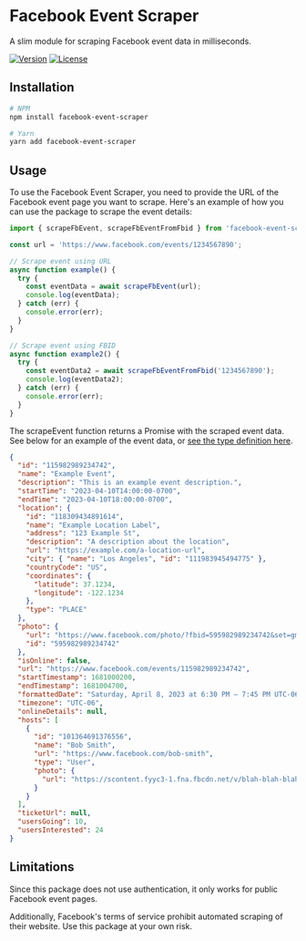 # Facebook Event Scraper

A slim module for scraping Facebook event data in milliseconds.

[![Version](https://img.shields.io/npm/v/facebook-event-scraper.svg)](https://npmjs.org/package/facebook-event-scraper)
[![License](https://img.shields.io/npm/l/facebook-event-scraper.svg)](https://github.com/francescov1/facebook-event-scraper/blob/master/package.json)

## Installation

```bash
# NPM
npm install facebook-event-scraper

# Yarn
yarn add facebook-event-scraper
```

## Usage

To use the Facebook Event Scraper, you need to provide the URL of the Facebook event page you want to scrape. Here's an example of how you can use the package to scrape the event details:

```javascript
import { scrapeFbEvent, scrapeFbEventFromFbid } from 'facebook-event-scraper';

const url = 'https://www.facebook.com/events/1234567890';

// Scrape event using URL
async function example() {
  try {
    const eventData = await scrapeFbEvent(url);
    console.log(eventData);
  } catch (err) {
    console.error(err);
  }
}

// Scrape event using FBID
async function example2() {
  try {
    const eventData2 = await scrapeFbEventFromFbid('1234567890');
    console.log(eventData2);
  } catch (err) {
    console.error(err);
  }
}
```

The scrapeEvent function returns a Promise with the scraped event data. See below for an example of the event data, or [see the type definition here](https://github.com/francescov1/facebook-events-scraper/blob/ba82afd5153623a05ea5a14cb9c57f7cf8abb80d/src/types.ts#L1).

```json
{
  "id": "115982989234742",
  "name": "Example Event",
  "description": "This is an example event description.",
  "startTime": "2023-04-10T14:00:00-0700",
  "endTime": "2023-04-10T18:00:00-0700",
  "location": {
    "id": "118309434891614",
    "name": "Example Location Label",
    "address": "123 Example St",
    "description": "A description about the location",
    "url": "https://example.com/a-location-url",
    "city": { "name": "Los Angeles", "id": "111983945494775" },
    "countryCode": "US",
    "coordinates": {
      "latitude": 37.1234,
      "longitude": -122.1234
    },
    "type": "PLACE"
  },
  "photo": {
    "url": "https://www.facebook.com/photo/?fbid=595982989234742&set=gm.1137956736879596",
    "id": "595982989234742"
  },
  "isOnline": false,
  "url": "https://www.facebook.com/events/115982989234742",
  "startTimestamp": 1681000200,
  "endTimestamp": 1681004700,
  "formattedDate": "Saturday, April 8, 2023 at 6:30 PM – 7:45 PM UTC-06",
  "timezone": "UTC-06",
  "onlineDetails": null,
  "hosts": [
    {
      "id": "101364691376556",
      "name": "Bob Smith",
      "url": "https://www.facebook.com/bob-smith",
      "type": "User",
      "photo": {
        "url": "https://scontent.fyyc3-1.fna.fbcdn.net/v/blah-blah-blah"
      }
    }
  ],
  "ticketUrl": null,
  "usersGoing": 10,
  "usersInterested": 24
}
```

## Limitations

Since this package does not use authentication, it only works for public Facebook event pages.

Additionally, Facebook's terms of service prohibit automated scraping of their website. Use this package at your own risk.
